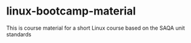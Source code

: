 linux-bootcamp-material
=======================

This is course material for a short Linux course based on the SAQA unit standards 
